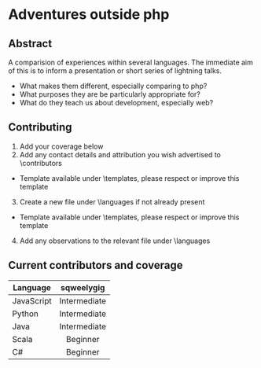 Adventures outside php
======================

Abstract
--------
A comparision of experiences within several languages.  The immediate aim of this is to inform a presentation or short series of lightning talks.
* What makes them different, especially comparing to php?
* What purposes they are be particularly appropriate for?
* What do they teach us about development, especially web?

Contributing
------------
1. Add your coverage below
2. Add any contact details and attribution you wish advertised to \contributors
  * Template available under \templates, please respect or improve this template
3. Create a new file under \languages if not already present
  * Template available under \templates, please respect or improve this template
4. Add any observations to the relevant file under \languages

Current contributors and coverage
---------------------------------
| Language   |  sqweelygig  |
| ---------- |:------------:|
| JavaScript | Intermediate |
| Python     | Intermediate |
| Java       | Intermediate |
| Scala      |   Beginner   |
| C#         |   Beginner   |
